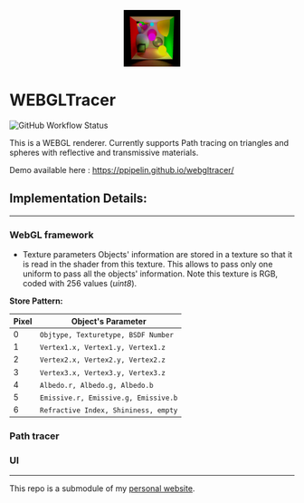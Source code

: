 <p align="center">
	<img src="render.png" width="100"/>
</p>

# WEBGLTracer
![GitHub Workflow Status](https://img.shields.io/github/actions/workflow/status/ppipelin/webgltracer/publish.yml?branch=main)

This is a WEBGL renderer.
Currently supports Path tracing on triangles and spheres with reflective and transmissive materials.

Demo available here : <https://ppipelin.github.io/webgltracer/>

## Implementation Details:
------------------------

### WebGL framework

- Texture parameters
Objects' information are stored in a texture so that it is read in the shader from this texture. This allows to pass only one uniform to pass all the objects' information. Note this texture is RGB, coded with 256 values (*uint8*).

**Store Pattern:**

|Pixel | Object's Parameter
|---------|----------------------
|0 | `Objtype, Texturetype, BSDF Number`
|1 | `Vertex1.x, Vertex1.y, Vertex1.z`
|2 | `Vertex2.x, Vertex2.y, Vertex2.z`
|3 | `Vertex3.x, Vertex3.y, Vertex3.z`
|4 | `Albedo.r, Albedo.g, Albedo.b`
|5 | `Emissive.r, Emissive.g, Emissive.b`
|6 | `Refractive Index, Shininess, empty`

### Path tracer

### UI

---

This repo is a submodule of my [personal website](pipelin.fr).
